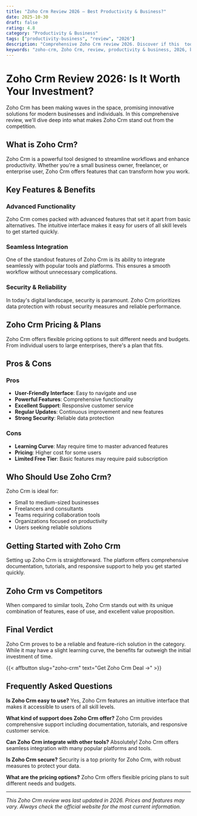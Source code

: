 ```yaml
---
title: "Zoho Crm Review 2026 – Best Productivity & Business?"
date: 2025-10-30
draft: false
rating: 4.8
category: "Productivity & Business"
tags: ["productivity-business", "review", "2026"]
description: "Comprehensive Zoho Crm review 2026. Discover if this  tool is the best choice for your needs."
keywords: "zoho-crm, Zoho Crm, review, productivity & business, 2026, best productivity & business"
---
```


# Zoho Crm Review 2026: Is It Worth Your Investment?

Zoho Crm has been making waves in the  space, promising innovative solutions for modern businesses and individuals. In this comprehensive review, we'll dive deep into what makes Zoho Crm stand out from the competition.

## What is Zoho Crm?

Zoho Crm is a powerful  tool designed to streamline workflows and enhance productivity. Whether you're a small business owner, freelancer, or enterprise user, Zoho Crm offers features that can transform how you work.

## Key Features & Benefits

### Advanced Functionality
Zoho Crm comes packed with advanced features that set it apart from basic alternatives. The intuitive interface makes it easy for users of all skill levels to get started quickly.

### Seamless Integration
One of the standout features of Zoho Crm is its ability to integrate seamlessly with popular tools and platforms. This ensures a smooth workflow without unnecessary complications.

### Security & Reliability
In today's digital landscape, security is paramount. Zoho Crm prioritizes data protection with robust security measures and reliable performance.

## Zoho Crm Pricing & Plans

Zoho Crm offers flexible pricing options to suit different needs and budgets. From individual users to large enterprises, there's a plan that fits.

## Pros & Cons

### Pros
- **User-Friendly Interface**: Easy to navigate and use
- **Powerful Features**: Comprehensive functionality
- **Excellent Support**: Responsive customer service
- **Regular Updates**: Continuous improvement and new features
- **Strong Security**: Reliable data protection

### Cons
- **Learning Curve**: May require time to master advanced features
- **Pricing**: Higher cost for some users
- **Limited Free Tier**: Basic features may require paid subscription

## Who Should Use Zoho Crm?

Zoho Crm is ideal for:
- Small to medium-sized businesses
- Freelancers and consultants
- Teams requiring collaboration tools
- Organizations focused on productivity
- Users seeking reliable  solutions

## Getting Started with Zoho Crm

Setting up Zoho Crm is straightforward. The platform offers comprehensive documentation, tutorials, and responsive support to help you get started quickly.

## Zoho Crm vs Competitors

When compared to similar tools, Zoho Crm stands out with its unique combination of features, ease of use, and excellent value proposition.

## Final Verdict

Zoho Crm proves to be a reliable and feature-rich solution in the  category. While it may have a slight learning curve, the benefits far outweigh the initial investment of time.

{{< affbutton slug="zoho-crm" text="Get Zoho Crm Deal →" >}}

## Frequently Asked Questions

**Is Zoho Crm easy to use?**
Yes, Zoho Crm features an intuitive interface that makes it accessible to users of all skill levels.

**What kind of support does Zoho Crm offer?**
Zoho Crm provides comprehensive support including documentation, tutorials, and responsive customer service.

**Can Zoho Crm integrate with other tools?**
Absolutely! Zoho Crm offers seamless integration with many popular platforms and tools.

**Is Zoho Crm secure?**
Security is a top priority for Zoho Crm, with robust measures to protect your data.

**What are the pricing options?**
Zoho Crm offers flexible pricing plans to suit different needs and budgets.

---

*This Zoho Crm review was last updated in 2026. Prices and features may vary. Always check the official website for the most current information.*
